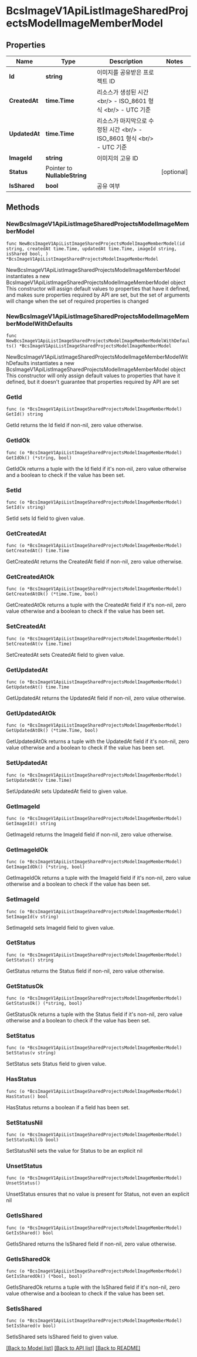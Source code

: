 # BcsImageV1ApiListImageSharedProjectsModelImageMemberModel

## Properties

Name | Type | Description | Notes
------------ | ------------- | ------------- | -------------
**Id** | **string** | 이미지를 공유받은 프로젝트 ID | 
**CreatedAt** | **time.Time** | 리소스가 생성된 시간 &lt;br/&gt; - ISO_8601 형식  &lt;br/&gt; - UTC 기준 | 
**UpdatedAt** | **time.Time** | 리소스가 마지막으로 수정된 시간 &lt;br/&gt; - ISO_8601 형식  &lt;br/&gt; - UTC 기준 | 
**ImageId** | **string** | 이미지의 고유 ID | 
**Status** | Pointer to **NullableString** |  | [optional] 
**IsShared** | **bool** | 공유 여부 | 

## Methods

### NewBcsImageV1ApiListImageSharedProjectsModelImageMemberModel

`func NewBcsImageV1ApiListImageSharedProjectsModelImageMemberModel(id string, createdAt time.Time, updatedAt time.Time, imageId string, isShared bool, ) *BcsImageV1ApiListImageSharedProjectsModelImageMemberModel`

NewBcsImageV1ApiListImageSharedProjectsModelImageMemberModel instantiates a new BcsImageV1ApiListImageSharedProjectsModelImageMemberModel object
This constructor will assign default values to properties that have it defined,
and makes sure properties required by API are set, but the set of arguments
will change when the set of required properties is changed

### NewBcsImageV1ApiListImageSharedProjectsModelImageMemberModelWithDefaults

`func NewBcsImageV1ApiListImageSharedProjectsModelImageMemberModelWithDefaults() *BcsImageV1ApiListImageSharedProjectsModelImageMemberModel`

NewBcsImageV1ApiListImageSharedProjectsModelImageMemberModelWithDefaults instantiates a new BcsImageV1ApiListImageSharedProjectsModelImageMemberModel object
This constructor will only assign default values to properties that have it defined,
but it doesn't guarantee that properties required by API are set

### GetId

`func (o *BcsImageV1ApiListImageSharedProjectsModelImageMemberModel) GetId() string`

GetId returns the Id field if non-nil, zero value otherwise.

### GetIdOk

`func (o *BcsImageV1ApiListImageSharedProjectsModelImageMemberModel) GetIdOk() (*string, bool)`

GetIdOk returns a tuple with the Id field if it's non-nil, zero value otherwise
and a boolean to check if the value has been set.

### SetId

`func (o *BcsImageV1ApiListImageSharedProjectsModelImageMemberModel) SetId(v string)`

SetId sets Id field to given value.


### GetCreatedAt

`func (o *BcsImageV1ApiListImageSharedProjectsModelImageMemberModel) GetCreatedAt() time.Time`

GetCreatedAt returns the CreatedAt field if non-nil, zero value otherwise.

### GetCreatedAtOk

`func (o *BcsImageV1ApiListImageSharedProjectsModelImageMemberModel) GetCreatedAtOk() (*time.Time, bool)`

GetCreatedAtOk returns a tuple with the CreatedAt field if it's non-nil, zero value otherwise
and a boolean to check if the value has been set.

### SetCreatedAt

`func (o *BcsImageV1ApiListImageSharedProjectsModelImageMemberModel) SetCreatedAt(v time.Time)`

SetCreatedAt sets CreatedAt field to given value.


### GetUpdatedAt

`func (o *BcsImageV1ApiListImageSharedProjectsModelImageMemberModel) GetUpdatedAt() time.Time`

GetUpdatedAt returns the UpdatedAt field if non-nil, zero value otherwise.

### GetUpdatedAtOk

`func (o *BcsImageV1ApiListImageSharedProjectsModelImageMemberModel) GetUpdatedAtOk() (*time.Time, bool)`

GetUpdatedAtOk returns a tuple with the UpdatedAt field if it's non-nil, zero value otherwise
and a boolean to check if the value has been set.

### SetUpdatedAt

`func (o *BcsImageV1ApiListImageSharedProjectsModelImageMemberModel) SetUpdatedAt(v time.Time)`

SetUpdatedAt sets UpdatedAt field to given value.


### GetImageId

`func (o *BcsImageV1ApiListImageSharedProjectsModelImageMemberModel) GetImageId() string`

GetImageId returns the ImageId field if non-nil, zero value otherwise.

### GetImageIdOk

`func (o *BcsImageV1ApiListImageSharedProjectsModelImageMemberModel) GetImageIdOk() (*string, bool)`

GetImageIdOk returns a tuple with the ImageId field if it's non-nil, zero value otherwise
and a boolean to check if the value has been set.

### SetImageId

`func (o *BcsImageV1ApiListImageSharedProjectsModelImageMemberModel) SetImageId(v string)`

SetImageId sets ImageId field to given value.


### GetStatus

`func (o *BcsImageV1ApiListImageSharedProjectsModelImageMemberModel) GetStatus() string`

GetStatus returns the Status field if non-nil, zero value otherwise.

### GetStatusOk

`func (o *BcsImageV1ApiListImageSharedProjectsModelImageMemberModel) GetStatusOk() (*string, bool)`

GetStatusOk returns a tuple with the Status field if it's non-nil, zero value otherwise
and a boolean to check if the value has been set.

### SetStatus

`func (o *BcsImageV1ApiListImageSharedProjectsModelImageMemberModel) SetStatus(v string)`

SetStatus sets Status field to given value.

### HasStatus

`func (o *BcsImageV1ApiListImageSharedProjectsModelImageMemberModel) HasStatus() bool`

HasStatus returns a boolean if a field has been set.

### SetStatusNil

`func (o *BcsImageV1ApiListImageSharedProjectsModelImageMemberModel) SetStatusNil(b bool)`

 SetStatusNil sets the value for Status to be an explicit nil

### UnsetStatus
`func (o *BcsImageV1ApiListImageSharedProjectsModelImageMemberModel) UnsetStatus()`

UnsetStatus ensures that no value is present for Status, not even an explicit nil
### GetIsShared

`func (o *BcsImageV1ApiListImageSharedProjectsModelImageMemberModel) GetIsShared() bool`

GetIsShared returns the IsShared field if non-nil, zero value otherwise.

### GetIsSharedOk

`func (o *BcsImageV1ApiListImageSharedProjectsModelImageMemberModel) GetIsSharedOk() (*bool, bool)`

GetIsSharedOk returns a tuple with the IsShared field if it's non-nil, zero value otherwise
and a boolean to check if the value has been set.

### SetIsShared

`func (o *BcsImageV1ApiListImageSharedProjectsModelImageMemberModel) SetIsShared(v bool)`

SetIsShared sets IsShared field to given value.



[[Back to Model list]](../README.md#documentation-for-models) [[Back to API list]](../README.md#documentation-for-api-endpoints) [[Back to README]](../README.md)


